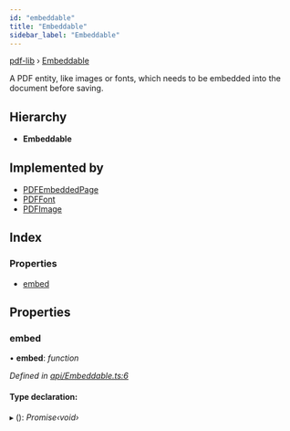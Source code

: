 ```yaml
---
id: "embeddable"
title: "Embeddable"
sidebar_label: "Embeddable"
---
```


[pdf-lib](../index.md) › [Embeddable](embeddable.md)

A PDF entity, like images or fonts, which needs to be embedded into the
document before saving.

## Hierarchy

* **Embeddable**

## Implemented by

* [PDFEmbeddedPage](../classes/pdfembeddedpage.md)
* [PDFFont](../classes/pdffont.md)
* [PDFImage](../classes/pdfimage.md)

## Index

### Properties

* [embed](embeddable.md#embed)

## Properties

###  embed

• **embed**: *function*

*Defined in [api/Embeddable.ts:6](https://github.com/Hopding/pdf-lib/blob/e10290a/src/api/Embeddable.ts#L6)*

#### Type declaration:

▸ (): *Promise‹void›*
